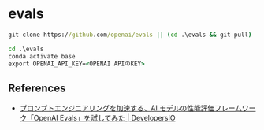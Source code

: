 # evals

```cmd
git clone https://github.com/openai/evals || (cd .\evals && git pull)

cd .\evals
conda activate base
export OPENAI_API_KEY=<OPENAI APIのKEY>
```

## References

- [プロンプトエンジニアリングを加速する、AI モデルの性能評価フレームワーク「OpenAI Evals」を試してみた \| DevelopersIO](https://dev.classmethod.jp/articles/openai-evals-trial/)
